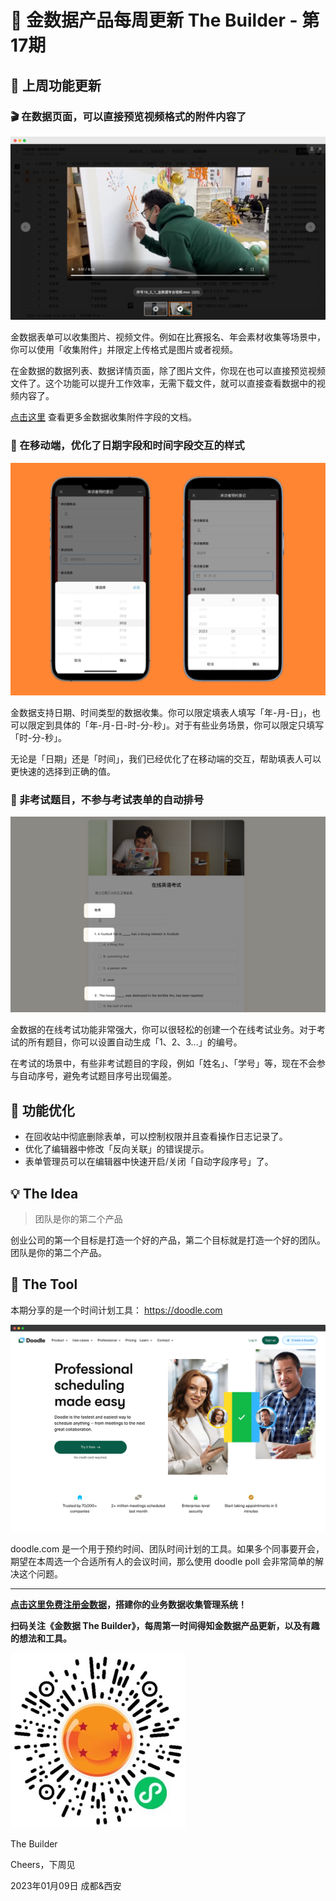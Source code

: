 # 🧩 金数据产品每周更新 The Builder - 第17期

## 🎉 上周功能更新

### 🎬 在数据页面，可以直接预览视频格式的附件内容了

![video preview on entires page](images/230109/video-preview-on-entries-page.png)

金数据表单可以收集图片、视频文件。例如在比赛报名、年会素材收集等场景中，你可以使用「收集附件」并限定上传格式是图片或者视频。

在金数据的数据列表、数据详情页面，除了图片文件，你现在也可以直接预览视频文件了。这个功能可以提升工作效率，无需下载文件，就可以直接查看数据中的视频内容了。

[点击这里](https://jinshuju.net/help/articles/upload-file) 查看更多金数据收集附件字段的文档。


### 📱 在移动端，优化了日期字段和时间字段交互的样式

![date and time field on mobile](images/230109/date-and-time-fields-on-mobile.png)

金数据支持日期、时间类型的数据收集。你可以限定填表人填写「年-月-日」，也可以限定到具体的「年-月-日-时-分-秒」。对于有些业务场景，你可以限定只填写「时-分-秒」。

无论是「日期」还是「时间」，我们已经优化了在移动端的交互，帮助填表人可以更快速的选择到正确的值。

### 💯 非考试题目，不参与考试表单的自动排号

![skip auto number for non-exam field](images/230109/skip-auto-number-for-non-exam-field.png)

金数据的在线考试功能非常强大，你可以很轻松的创建一个在线考试业务。对于考试的所有题目，你可以设置自动生成「1、2、3...」的编号。

在考试的场景中，有些非考试题目的字段，例如「姓名」、「学号」等，现在不会参与自动序号，避免考试题目序号出现偏差。

## 🎁 功能优化

* 在回收站中彻底删除表单，可以控制权限并且查看操作日志记录了。
* 优化了编辑器中修改「反向关联」的错误提示。
* 表单管理员可以在编辑器中快速开启/关闭「自动字段序号」了。

## 💡 The Idea

> 团队是你的第二个产品

创业公司的第一个目标是打造一个好的产品，第二个目标就是打造一个好的团队。团队是你的第二个产品。

## 🔑 The Tool

本期分享的是一个时间计划工具： https://doodle.com

![doodle.com](images/230109/doodle.com.png)

doodle.com 是一个用于预约时间、团队时间计划的工具。如果多个同事要开会，期望在本周选一个合适所有人的会议时间，那么使用 doodle poll 会非常简单的解决这个问题。

---

__[点击这里免费注册金数据](https://jinshuju.net/?utm_campaign=the_builder&utm_medium=social&utm_source=github)，搭建你的业务数据收集管理系统！__

__扫码关注《金数据 The Builder》，每周第一时间得知金数据产品更新，以及有趣的想法和工具。__

![QRCode](images/miniprogram_qrcode.jpeg)

The Builder

Cheers，下周见

2023年01月09日 成都&西安

